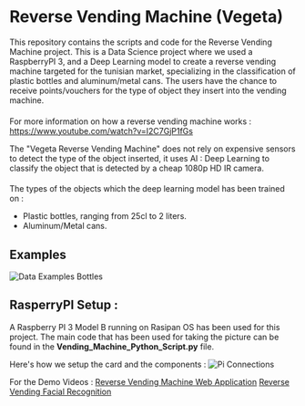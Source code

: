 # Reverse Vending Machine (Vegeta)

This repository contains the scripts and code for the Reverse Vending Machine project. This is a Data Science project where we used a RaspberryPI 3, and a Deep Learning model to create a reverse vending machine targeted for the tunisian market, specializing in the classification of plastic bottles and aluminum/metal cans. The users have the chance to receive points/vouchers for the type of object they insert into the vending machine.

####
For more information on how a reverse vending machine works : https://www.youtube.com/watch?v=I2C7GjP1fGs

The "Vegeta Reverse Vending Machine" does not rely on expensive sensors to detect the type of the object inserted, it uses AI : Deep Learning to classify the object that is detected by a cheap 1080p HD IR camera.


####
The types of the objects which the deep learning model has been trained on :

* Plastic bottles, ranging from 25cl to 2 liters.
* Aluminum/Metal cans.

####

## Examples
![Data Examples Bottles](https://i.imgur.com/YCAkEfw.png)

## RasperryPI Setup :
A Raspberry PI 3 Model B running on Rasipan OS has been used for this project. The main code that has been used for taking the picture can be found in the __Vending_Machine_Python_Script.py__ file.

Here's how we setup the card and the components :
![Pi Connections](https://i.imgur.com/8yZzEPn.jpg)

For the Demo Videos :
[Reverse Vending Machine Web Application](https://www.youtube.com/watch?v=i-AVw1gl6Xw&feature=youtu.be)
[Reverse Vending Facial Recognition](https://youtu.be/3dnJtUoCu2I)
